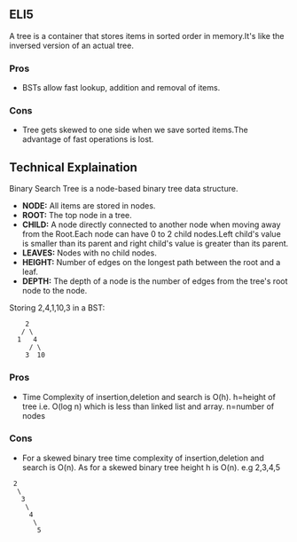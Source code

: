 ## ELI5
A tree is a container that stores items in sorted order in memory.It's like the inversed version of an actual tree.

### Pros
* BSTs allow fast lookup, addition and removal of items.
### Cons
* Tree gets skewed to one side when we save sorted items.The advantage of fast operations is lost.

## Technical Explaination
Binary Search Tree is a node-based binary tree data structure.
* **NODE:** All items are stored in nodes.
* **ROOT:** The top node in a tree.
* **CHILD:** A node directly connected to another node when moving away from the Root.Each node can have 0 to 2 child nodes.Left child's value is smaller than its parent and right child's value is greater than its parent.
* **LEAVES:** Nodes with no child nodes.
* **HEIGHT:** Number of edges on the longest path between the root and a leaf.
* **DEPTH:** The depth of a node is the number of edges from the tree's root node to the node.

Storing 2,4,1,10,3 in a BST:
```
    2
   / \
  1   4
     / \
    3  10
```

### Pros
* Time Complexity of insertion,deletion and search is O(h). h=height of tree
i.e. O(log n) which is less than linked list and array.   n=number of nodes
### Cons
* For a skewed binary tree time complexity of insertion,deletion and search is O(n).
As for a skewed binary tree height h is O(n).
e.g 2,3,4,5
```
 2
  \
   3
    \
     4
      \
       5
```
